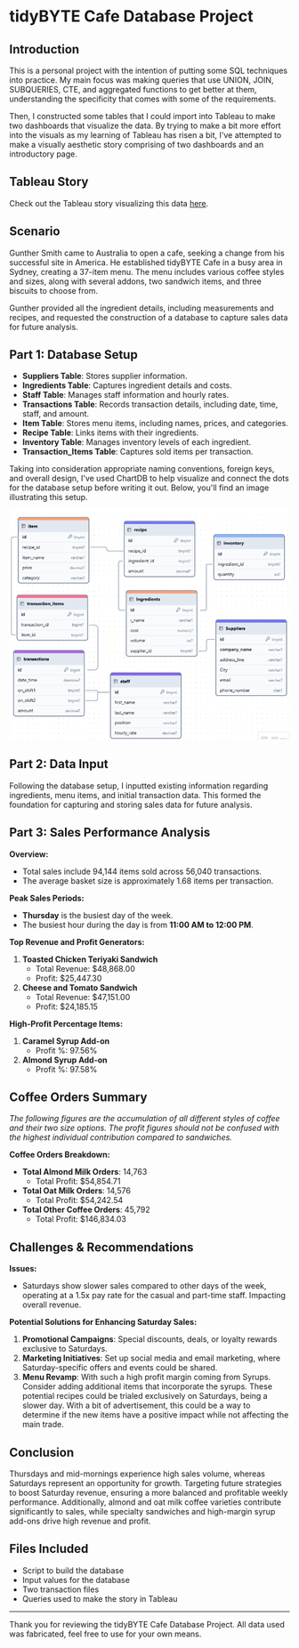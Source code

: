 # tidyBYTE Cafe Database Project

## Introduction

This is a personal project with the intention of putting some SQL techniques into practice. My main focus was making queries that use UNION, JOIN, SUBQUERIES, CTE, and aggregated functions to get better at them, understanding the specificity that comes with some of the requirements.

Then, I constructed some tables that I could import into Tableau to make two dashboards that visualize the data. By trying to make a bit more effort into the visuals as my learning of Tableau has risen a bit, I've attempted to make a visually aesthetic story comprising of two dashboards and an introductory page.

## Tableau Story

Check out the Tableau story visualizing this data [here](https://public.tableau.com/shared/Y6CTTWYMC?:display_count=n&:origin=viz_share_link).

## Scenario

Gunther Smith came to Australia to open a cafe, seeking a change from his successful site in America. He established tidyBYTE Cafe in a busy area in Sydney, creating a 37-item menu. The menu includes various coffee styles and sizes, along with several addons, two sandwich items, and three biscuits to choose from.

Gunther provided all the ingredient details, including measurements and recipes, and requested the construction of a database to capture sales data for future analysis.

## Part 1: Database Setup

- **Suppliers Table**: Stores supplier information.
- **Ingredients Table**: Captures ingredient details and costs.
- **Staff Table**: Manages staff information and hourly rates.
- **Transactions Table**: Records transaction details, including date, time, staff, and amount.
- **Item Table**: Stores menu items, including names, prices, and categories.
- **Recipe Table**: Links items with their ingredients.
- **Inventory Table**: Manages inventory levels of each ingredient.
- **Transaction_Items Table**: Captures sold items per transaction.

Taking into consideration appropriate naming conventions, foreign keys, and overall design, I've used ChartDB to help visualize and connect the dots for the database setup before writing it out. Below, you'll find an image illustrating this setup.

![image_alt](https://github.com/PortelliA/TidyBYTE-Cafe---SQL---Tableau/blob/bfeb47146e2cc34ddcc861927aa8d34a8c50766d/Screenshot%202025-01-20%20082140.png)

## Part 2: Data Input

Following the database setup, I inputted existing information regarding ingredients, menu items, and initial transaction data. This formed the foundation for capturing and storing sales data for future analysis.

## Part 3: Sales Performance Analysis

**Overview:**
- Total sales include 94,144 items sold across 56,040 transactions.
- The average basket size is approximately 1.68 items per transaction.

**Peak Sales Periods:**
- **Thursday** is the busiest day of the week.
- The busiest hour during the day is from **11:00 AM to 12:00 PM**.

**Top Revenue and Profit Generators:**
1. **Toasted Chicken Teriyaki Sandwich**
   - Total Revenue: $48,868.00
   - Profit: $25,447.30
2. **Cheese and Tomato Sandwich**
   - Total Revenue: $47,151.00
   - Profit: $24,185.15

**High-Profit Percentage Items:**
1. **Caramel Syrup Add-on**
   - Profit %: 97.56%
2. **Almond Syrup Add-on**
   - Profit %: 97.58%

## Coffee Orders Summary

*The following figures are the accumulation of all different styles of coffee and their two size options. The profit figures should not be confused with the highest individual contribution compared to sandwiches.*

**Coffee Orders Breakdown:**
- **Total Almond Milk Orders**: 14,763
   - Total Profit: $54,854.71
- **Total Oat Milk Orders**: 14,576
   - Total Profit: $54,242.54
- **Total Other Coffee Orders**: 45,792
   - Total Profit: $146,834.03

## Challenges & Recommendations

**Issues:**
- Saturdays show slower sales compared to other days of the week, operating at a 1.5x pay rate for the casual and part-time staff. Impacting overall revenue.

**Potential Solutions for Enhancing Saturday Sales:**
1. **Promotional Campaigns**: Special discounts, deals, or loyalty rewards exclusive to Saturdays.
2. **Marketing Initiatives**: Set up social media and email marketing, where Saturday-specific offers and events could be shared.
3. **Menu Revamp**: With such a high profit margin coming from Syrups. Consider adding additional items that incorporate the syrups. These potential recipes could be trialed exclusively on Saturdays, being a slower day. With a bit of advertisement, this could be a way to determine if the new items have a positive impact while not affecting the main trade.

## Conclusion

Thursdays and mid-mornings experience high sales volume, whereas Saturdays represent an opportunity for growth. Targeting future strategies to boost Saturday revenue, ensuring a more balanced and profitable weekly performance. Additionally, almond and oat milk coffee varieties contribute significantly to sales, while specialty sandwiches and high-margin syrup add-ons drive high revenue and profit.


## Files Included

- Script to build the database
- Input values for the database
- Two transaction files
- Queries used to make the story in Tableau

---

Thank you for reviewing the tidyBYTE Cafe Database Project. All data used was fabricated, feel free to use for your own means.
